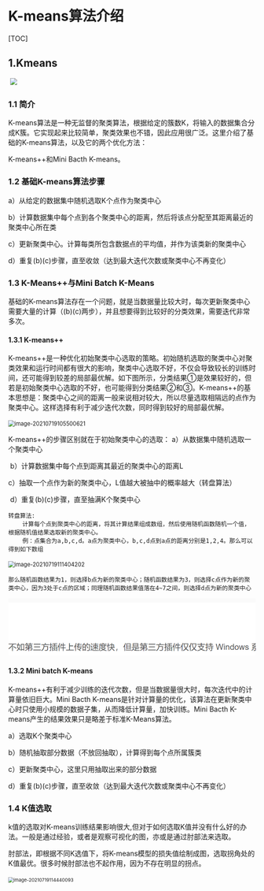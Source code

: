 # 								K-means算法介绍

[TOC]



## 1.Kmeans

​		                  <img src="E:\ke\Pictures\K-means.png" style="zoom:90%;" />

### 1.1 简介

​		K-means算法是一种无监督的聚类算法，根据给定的簇数K，将输入的数据集合分成K簇。它实现起来比较简单，聚类效果也不错，因此应用很广泛。这里介绍了基础的K-means算法，以及它的两个优化方法：

K-means++和Mini Bacth K-means。

### 1.2 基础K-means算法步骤

a）从给定的数据集中随机选取K个点作为聚类中心

b）计算数据集中每个点到各个聚类中心的距离，然后将该点分配至其距离最近的聚类中心所在类

c）更新聚类中心。计算每类所包含数据点的平均值，并作为该类新的聚类中心

d）重复(b)(c)步骤，直至收敛（达到最大迭代次数或聚类中心不再变化）

### 1.3 K-Means++与Mini Batch K-Means

​	基础的K-means算法存在一个问题，就是当数据量比较大时，每次更新聚类中心需要大量的计算（(b)(c)两步），并且想要得到比较好的分类效果，需要迭代非常多次。

#### 1.3.1 K-means++

​		K-means++是一种优化初始聚类中心选取的策略。初始随机选取的聚类中心对聚类效果和运行时间都有很大的影响，聚类中心选取不好，不仅会导致较长的训练时间，还可能得到较差的局部最优解。如下图所示，分类结果①是效果较好的，但若是初始聚类中心选取的不好，也可能得到分类结果②和③。K-means++的基本思想是：聚类中心之间的距离一般来说相对较大，所以尽量选取相隔远的点作为聚类中心。这样选择有利于减少迭代次数，同时得到较好的局部最优解。

<img src="E:\ke\Pictures\分类结果.png" alt="image-20210719105500621" style="zoom: 80%;" />

K-means++的步骤区别就在于初始聚类中心的选取：
		a）从数据集中随机选取一个聚类中心

​		b）计算数据集中每个点到距离其最近的聚类中心的距离L

​		c）抽取一个点作为新的聚类中心，L值越大被抽中的概率越大（转盘算法）

​		d）重复(b)(c)步骤，直至抽满K个聚类中心				

```
转盘算法:
	计算每个点到聚类中心的距离，将其计算结果组成数组，然后使用随机函数随机一个值，根据随机值结果选取新的聚类中心。
	例：点集合为a,b,c,d。a点为聚类中心，b,c,d点到a点的距离分别是1,2,4。那么可以得到如下数组
```

<img src="C:\Users\bingchengke\AppData\Roaming\Typora\typora-user-images\image-20210719111404202.png" alt="image-20210719111404202" style="zoom: 80%;" />

```
那么随机函数结果为1，则选择b点为新的聚类中心；随机函数结果为3，则选择c点作为新的聚类中心，因为3处于c点的区域；同理随机函数结果值落在4~7之间，则选择d点为新的聚类中心
```

![image-20210720154146869](Picture/image-20210720154146869.png)

#### 1.3.2 Mini batch K-means

​		K-means++有利于减少训练的迭代次数，但是当数据量很大时，每次迭代中的计算量依旧巨大。Mini Bacth K-means是针对计算量的优化，该算法在更新聚类中心时只使用小规模的数据子集，从而降低计算量，加快训练。Mini Bacth K-means产生的结果效果只是略差于标准K-Means算法。

a）选取K个聚类中心

b）随机抽取部分数据（不放回抽取），计算得到每个点所属簇类

c）更新聚类中心，这里只用抽取出来的部分数据

d）重复(b)(c)步骤，直至收敛（达到最大迭代次数或聚类中心不再变化）

### 1.4 K值选取

​		k值的选取对K-means训练结果影响很大,但对于如何选取K值并没有什么好的办法。一般是通过经验，或者是观察可视化的图，亦或是通过肘部法来选取。

​		肘部法，即根据不同K选值下，将K-means模型的损失值绘制成图，选取拐角处的K值最优。很多时候肘部法也不起作用，因为不存在明显的拐点。

<img src="E:\ke\Pictures\肘部法.png" alt="image-20210719114440093" style="zoom: 67%;" />